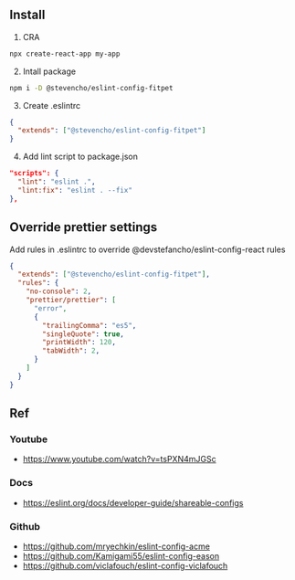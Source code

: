 ## Install

1. CRA
```bash
npx create-react-app my-app
```

2. Intall package
```bash
npm i -D @stevencho/eslint-config-fitpet
```

3. Create .eslintrc
```json
{
  "extends": ["@stevencho/eslint-config-fitpet"]
}
```

4. Add lint script to package.json
```json
"scripts": {
  "lint": "eslint .",
  "lint:fix": "eslint . --fix"
},
```

## Override prettier settings
Add rules in .eslintrc to override @devstefancho/eslint-config-react rules  
```json
{
  "extends": ["@stevencho/eslint-config-fitpet"],
  "rules": {
    "no-console": 2,
    "prettier/prettier": [
      "error",
      {
        "trailingComma": "es5",
        "singleQuote": true,
        "printWidth": 120,
        "tabWidth": 2,
      }
    ]
  }
}
```

## Ref
### Youtube
- https://www.youtube.com/watch?v=tsPXN4mJGSc

### Docs
- https://eslint.org/docs/developer-guide/shareable-configs

### Github
- https://github.com/mryechkin/eslint-config-acme
- https://github.com/Kamigami55/eslint-config-eason
- https://github.com/viclafouch/eslint-config-viclafouch
